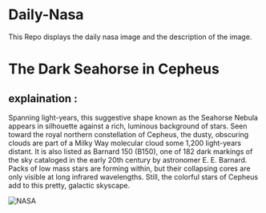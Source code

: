 # Daily-Nasa

This Repo displays the daily nasa image and the description of the image.

<!--NASA-->
# The Dark Seahorse in Cepheus
## explaination :

Spanning light-years, this suggestive shape known as the Seahorse Nebula appears in silhouette against a rich, luminous background of stars. Seen toward the royal northern constellation of Cepheus, the dusty, obscuring clouds are part of a Milky Way molecular cloud some 1,200 light-years distant. It is also listed as Barnard 150 (B150), one of 182 dark markings of the sky cataloged in the early 20th century by astronomer E. E. Barnard. Packs of low mass stars are forming within, but their collapsing cores are only visible at long infrared wavelengths. Still, the colorful stars of Cepheus add to this pretty, galactic skyscape.

![NASA](https://apod.nasa.gov/apod/image/2304/Barnard-150_LRGB_HIGH-RES1024.jpg)
<!--/NASA-->